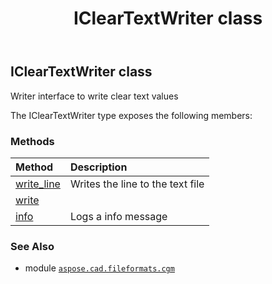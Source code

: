 ﻿---
title: IClearTextWriter class
second_title: Aspose.CAD for Python via .NET API References
description: 
type: docs
weight: 50
url: /python-net/aspose.cad.fileformats.cgm/icleartextwriter/
is_root: false
---

## IClearTextWriter class

Writer interface to write clear text values



The IClearTextWriter type exposes the following members:

### Methods
| Method | Description |
| :- | :- |
| [write_line](/cad/python-net/aspose.cad.fileformats.cgm/icleartextwriter/write_line/#str) | Writes the line to the text file |
| [write](/cad/python-net/aspose.cad.fileformats.cgm/icleartextwriter/write/#str) |  |
| [info](/cad/python-net/aspose.cad.fileformats.cgm/icleartextwriter/info/#str) | Logs a info message |



### See Also
* module [`aspose.cad.fileformats.cgm`](..)
